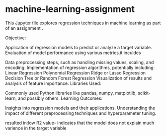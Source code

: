 # machine-learning-assignment
This Jupyter file explores regression techniques in machine learning as part of an assignment . 

Objective:

Application of regression models to predict or analyze a target variable.
Evaluation of model performance using various metrics.it inculdes

Data preprocessing steps, such as handling missing values, scaling, and encoding.
Implementation of regression algorithms, potentially including:
Linear Regression
Polynomial Regression
Ridge or Lasso Regression
Decision Tree or Random Forest Regression
Visualization of results and analysis of feature importance.
Libraries Used:

Commonly used Python libraries like pandas, numpy, matplotlib, scikit-learn, and possibly others.
Learning Outcomes:

Insights into regression models and their applications.
Understanding the impact of different preprocessing techniques and hyperparameter tuning.

resulted in:low R2 value- indicates that the model does not explain much varience in the target variable

